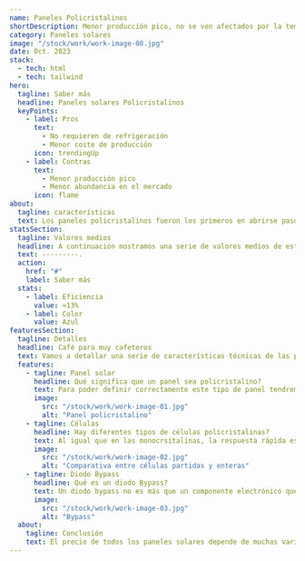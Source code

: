 ```yaml
---
name: Paneles Policristalinos
shortDescription: Menor producción pico, no se ven afectados por la temperatura.
category: Paneles solares
image: "/stock/work/work-image-08.jpg"
date: Oct. 2023
stack:
  - tech: html
  - tech: tailwind
hero:
  tagline: Saber más
  headline: Paneles solares Policristalinos
  keyPoints:
    - label: Pros
      text:
        - No requieren de refrigeración
        - Menor coste de producción
      icon: trendingUp
    - label: Contras
      text:
        - Menor producción pico
        - Menor abundancia en el mercado
      icon: flame
about:
  tagline: características
  text: Los paneles policristalinos fueron los primeros en abrirse paso en el mercado pero rápidamente fueron reemplazados por los paneles de tipo monocristalino debido a su mayor eficiencia, esto no signbifica que sean objetivamente peores, ya que ignoran el mayor problema de su contraparte, el calor excesivo y la falta de refrigeración. Estos paneles son idóneos para lugares poco ventilados y grandes horas de sol diarias.
statsSection:
  tagline: Valores medios
  headline: A continuación mostramos una serie de valores medios de este tipo de paneles.
  text: ---------.
  action:
    href: "#"
    label: Saber más
  stats:
    - label: Eficiencia
      value: ≈13%
    - label: Color
      value: Azul
featuresSection:
  tagline: Detalles
  headline: Café para muy cafeteros
  text: Vamos a detallar una serie de características técnicas de las placas solares que no están muy a la orden del día a la hora de seleccionar nuestro panel deseado. Por supuesto que no es necesario conocer estos términos o detalles para considerarse autoconsumidores de energía solar, solo queremos que las personas que estén interesadas en conocer a fondo este fantástico sector puedan disfrutar de esta información un poco más técnica de lo habitual.
  features:
    - tagline: Panel solar
      headline: Qué significa que un panel sea policristalino?
      text: Para poder definir correctamente este tipo de panel tendremos que compararlo con su hermano menor el panel monocristalino, como su nombre indica poli-cristalino hace referencia a que sus células estan formadas por varios (poli) fragmentos de silicio (cristal), a diferencia de su hermano cuyas células estarían formadas por un único cristal de silicio. Las obleas (células sin conductores) estan formadas a partir de lingotes de silicio fundido y enfriado lentamente.
      image:
        src: "/stock/work/work-image-01.jpg"
        alt: "Panel policristalino"
    - tagline: Células
      headline: Hay diferentes tipos de células policristalinas?
      text: Al igual que en las monocrsitalinas, la respuesta rápida es no. Se tratan las mismas células en mayor o menor medida, la diferencia está en el estado de las mismas, actualmente podemos encontrar paneles con células partidas o enteras/completas. Las células partidas son una innovación en la producción solar ya que ofrecen una mayor porducción de energía por metro cuadrado y a su vez una mayor resistencia a microroturas, esto contribuye a un mayor periodo de garantía por parte del fabricante y un menor tamaño para la misma potencia que un panel de células completas o enteras. El aumento de eficiencia de las células partidas se debe en parte a una mejor disipación del calor debido a su tamaño.
      image:
        src: "/stock/work/work-image-02.jpg"
        alt: "Comparativa entre células partidas y enteras"
    - tagline: Diodo Bypass
      headline: Qué es un diodo Bypass?
      text: Un diodo bypass no es más que un componente electrónico que secciona y permite el paso de corriente eléctrica. Las células están separadas en grupos, tanto las células como los grupos están conectados en serie, lo que significa que en caso de que una sola célula reciba sombra, el circuito quedaría abierto por lo que no produciría energía alguna, Estos diodos se colocan entre los grupos de células para que si una sola recibiera sombra el diodo permitiría la circulación de electrones excluyendo únicamente ese grupo y así poder seguir generando energía. Vamos a simular una situación real para poder entender mejor su funcionamiento, supongamos una autopista muy larga (circuito serie) separado por 3 tramos, si ocurre un accidente en el 2⁰ tramo los coches (electrones) del primer tramo no podrían acceder al 3⁰ y no podrán llegar a su destino, pero con unas carreteras generales (diodos bypass) que conecten cada uno de los tramos de autopista, podríamos desviar el tráfico para que los coches del primer tramos lleguen al 3⁰ y por ende a su destino. Esperamos que este simple ejemplo os haya podido ayudar a entender un poco mejor la utilidad de nuestros, ahora amigos, diodos bypass.
      image:
        src: "/stock/work/work-image-03.jpg"
        alt: "Bypass"
  about:
    tagline: Conclusión
    text: El precio de todos los paneles solares depende de muchas variantes además del tipo (monocristalino, policristalino), la marca, el número de células, si estas son partidas o no, el tamaño, el número de bypass instalados, la implementación de IA, la eficiencia, etc... Son algunas de las características que aumentarán o disminuirán el precio de nuestra placa. Tenemos que ser conscientes de que cada instalación fotovoltaica debe ser única y creada a medida de la propiedad a abastecer. Disponemos de una ubicación con muchas horas de sol al día y sin demasiadas corrientes de viento? Lo más seguro es que los paneles policristalinos sean los más adecuados para tu instalación.
---
```

